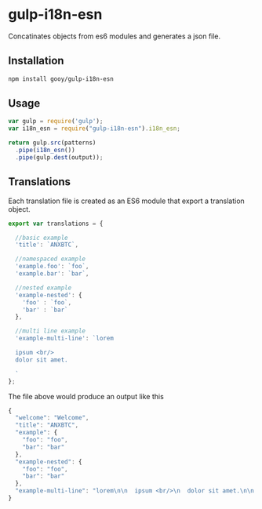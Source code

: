 # gulp-i18n-esn

Concatinates objects from es6 modules and generates a json file.

## Installation

```bash
npm install gooy/gulp-i18n-esn
```
## Usage

```javascript
var gulp = require('gulp');
var i18n_esn = require("gulp-i18n-esn").i18n_esn;

return gulp.src(patterns)
  .pipe(i18n_esn())
  .pipe(gulp.dest(output));
```


## Translations

Each translation file is created as an ES6 module that export a translation object.

```javascript
export var translations = {

  //basic example
  'title': `ANXBTC`,

  //namespaced example
  'example.foo': `foo`,
  'example.bar': `bar`,

  //nested example
  'example-nested': {
    'foo' : `foo`,
    'bar' : `bar`
  },

  //multi line example
  'example-multi-line': `lorem

  ipsum <br/>
  dolor sit amet.

  `
};
```

The file above would produce an output like this

```javascript
{
  "welcome": "Welcome",
  "title": "ANXBTC",
  "example": {
    "foo": "foo",
    "bar": "bar"
  },
  "example-nested": {
    "foo": "foo",
    "bar": "bar"
  },
  "example-multi-line": "lorem\n\n  ipsum <br/>\n  dolor sit amet.\n\n  "
}
```
